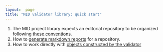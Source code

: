 ```yaml
---
layout:  page
title: "MID validator library: quick start"
---
```




1.  The MID project library expects an editorial repository to be organized following [these conventions](repo).
2.  How to [generate markdown reports](reports) for a repository.
3.  How to work directly with [objects constructed by the validator](validator-objects)
